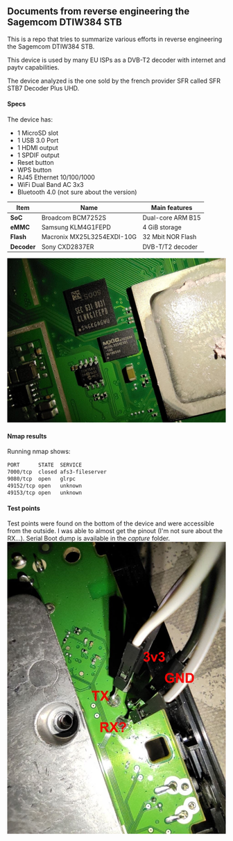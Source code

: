 ## Documents from reverse engineering the Sagemcom DTIW384 STB

This is a repo that tries to summarize various efforts in reverse engineering the Sagemcom DTIW384 STB.

This device is used by many EU ISPs as a DVB-T2 decoder with internet and paytv capabilities.

The device analyzed is the one sold by the french provider SFR called SFR STB7 Decoder Plus UHD.

#### Specs

The device has:
- 1 MicroSD slot
- 1 USB 3.0 Port
- 1 HDMI output
- 1 SPDIF output
- Reset button
- WPS button
- RJ45 Ethernet 10/100/1000
- WiFi Dual Band AC 3x3
- Bluetooth 4.0 (not sure about the version)

| Item | Name | Main features |
| --- | --- | --- |
| **SoC** | Broadcom BCM7252S | Dual-core ARM B15 |
| **eMMC** | Samsung KLM4G1FEPD | 4 GiB storage |
| **Flash** | Macronix MX25L3254EXDI-10G | 32 Mbit NOR Flash |
| **Decoder** | Sony CXD2837ER | DVB-T/T2 decoder |

![eMMC and Flash](img/emmc.jpg)

#### Nmap results

Running nmap shows:
```
PORT      STATE  SERVICE
7000/tcp  closed afs3-fileserver
9080/tcp  open   glrpc
49152/tcp open   unknown
49153/tcp open   unknown
```

#### Test points

Test points were found on the bottom of the device and were accessible from the outside.
I was able to almost get the pinout (I'm not sure about the RX...).
Serial Boot dump is available in the *capture* folder.
![Serial Pinout](img/serial_pins.jpg)

